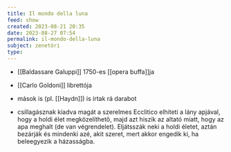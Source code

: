 ```yaml
---
title: Il mondo della luna
feed: show
created: 2023-08-21 20:35
date: 2023-08-27 07:54
permalink: il-mondo-della-luna
subject: zenetöri
type: 
---
```


- [[Baldassare Galuppi]] 1750-es [[opera buffa]]ja
- [[Carlo Goldoni]] librettója
- mások is (pl. [[Haydn]]) is írtak rá darabot

- csillagásznak kiadva magát a szerelmes Ecclitico elhiteti a lány apjával, hogy a holdi élet megközelíthető, majd azt hiszik az altató miatt, hogy az apa meghalt (de van végrendelet). Eljátsszák neki a holdi életet, aztán bezárják és mindenki azé, akit szeret, mert akkor engedik ki, ha beleegyezik a házasságba.